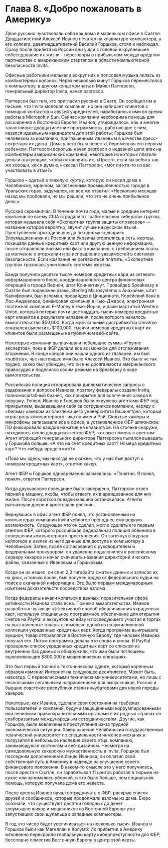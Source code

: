 # Глава 8. «Добро пожаловать в Америку»

Двое русских чувствовали себя как дома в маленьком офисе в Сиэтле. Двадцатилетний Алексей Иванов печатал на клавиатуре компьютера, а его коллега, девятнадцатилетний Василий Горшков, стоял и наблюдал. Сразу после прилета из России они ушли с головой в крупнейшее собеседование их жизни – переговоры о прибыльном международном партнерстве с американским стартапом в области компьютерной безопасности Invita.

Офисные работники мелькали вокруг них и попсовая музыка лилась из компьютерных колонок. Через несколько минут Горшков переместился к компьютеру, в другом конце комнаты и Майкл Паттерсон, генеральный директор Invita, начал разговор.

Паттерсон был тем, кто пригласил русских в Сиэтл. Он сообщил им в письме, что Invita молодая компания, но она набирает клиентов с помощью контактов и связей учредителей, наработанных ими во время работы в Microsoft и Sun. Сейчас компании необходима помощь для расширения в Восточной Европе. Иванов, утверждалось, как и многие талантливые двадцатилетние программисты, работающие с ним, казался идеальным кандидатом для этой работы; Горшков был человеком за компанию, приглашённым Ивановым в качестве пресс-секретаря их дуэта. Дома у него была невеста, беременная его первым ребенком. Паттерсон вскользь начал разговор о недавней цепи атак на компьютеры американских компаний, некоторые из которых платили деньги атакующим, чтобы остановить их. «Просто, если вы ребята так же хороши, как я думаю,» сказал Паттерсон, «мог ли кто-то из вас участвовать в этом?»

Горшков – одетый в тяжелую куртку, которую он носил дома в Челябинске, мрачном, загрязнённым промышленностью городе в Уральских горах, задумался, но все же ответил. «Несколько месяцев назад мы пробовали, но мы решили, что это не очень прибыльное дело.»

Русский скромничал. В течении почти года, малые и средние интернет компании по всему США страдали от грабительских кибератак группы, которая называла себя «Экспертная группа защиты от хакеров» — название которое вероятно, звучит лучше на русском языке. Преступления проходили всегда по одному сценарию: Злоумышленники из России или Украины вторгались в сеть жертвы, похищали данные кредитных карт или другую ценную информацию, после отправляли письмо или факс в компанию, с требованием платы за молчание о вторжении и за исправление уязвимостей в системах безопасности. Если компания не согласиться платить, «Экспертная группа» грозилась уничтожить системы жертвы.

Банда получила десятки тысяч номеров кредитных кард из сетевого информационного бюро, координационного центра финансовых операций в городе Вернон, штат Коннектикут. Провайдер Speakeasy в Сиэтле был подвержен атаке. Sterling Microsystems в Анахайме, штат Калифорния, был взломан, провайдер в Цинциннати, Корейский банк в Лос-Анджелесе, финансовая компания в Нью-Джерси, электронная платежная компания E-Money в Нью-Йорке, и даже маститый Western Union, который потерял почти шестнадцать тысяч номеров кредитных карт клиентов в результате нападения, после которого началось вымогательство $50,000. Когда музыкальный дистрибьютор Universe отказался выплатить $100,000, тысячи номеров кредитных карт их клиентов были размещены на публичном веб-сайте.

Некоторые компании выплачивали небольшие суммы «Группе экспертов», пока в ФБР делали все возможное для отслеживания вторжений. В конце концов они нашли одного из главарей, им был «subbsta», чье настоящее имя было Алексей Иванов. Это было не так трудно, хакер был убежден, что он вне досягаемости американского правосудия и поделился своим резюме на Speakeasy в ходе вымогательства.

Российская полиция игнорировала дипломатические запросы о задержании и допросе Иванова, поэтому федералы создали Invita, полномасштабный бизнес, как прикрытие для вовлечения хакера в ловушку. Теперь Иванов и Горшков были окружены агентами ФБР под прикрытием, выдававшими себя за сотрудников компании, наряду с «белым» хакером из близлежащего университета Вашингтона, который играл роль компьютерного гика по имени Рэй. Скрытые камеры и микрофоны записывали все в офисе, а установленное ФБР шпионское ПО фиксировало каждое нажатие на клавиатуре. На стоянке снаружи, находилось около двадцати агентов ФБР, готовые помочь с арестом. Агент играющий генерального директора Паттерсона пытался выведать у Горшкова больше. «А что на счет кредитных карт? Номера кредитных карт? Что-нибудь вроде этого?»

«Пока мы здесь, мы никогда не скажем, что у нас был доступ к номерам кредитных карт», ответил хакер.

Агент ФБР и Горшков одновременно засмеялись. «Понятно. Я понял, понял», ответил Паттерсон.

Когда двухчасовое совещание было завершено, Паттерсон отвел парней в машину, якобы, чтобы отвезти их в арендованное для них жилье. После короткой поездки машина остановилась. Агенты распахнули двери и арестовали россиян.

Вернувшись в офис агент ФБР понял, что установленный на компьютерах компании Invita кейлогер преподнес ему редкую возможность. Следующее что он сделал, могло сделать его первым агентом ФБР, которого российская федеральная полиция обвинила в совершении компьютерного преступления. Он заглянул в журнал кейлогера и извлек из него данные для доступа к компьютеру в Челябинске. Затем, после согласования с руководителем и федеральным прокурором, он удаленно подключился к российскому серверу хакеров и начал скачивать названия директорий и искать файлы, связанные с Ивановым и Горшковым.

Когда он их нашел, он слил 2,3 гигабайта сжатых данных и записал их на диск, и только после, был получен ордер от федерального судьи на поиск в скачанной информации. Это было первым международным изъятием доказательств посредством взлома.

Когда федералы начали копаться в данных, поразительная сфера активности Иванова стала ясна. Помимо вымогательства, Иванов разработал пугающе эффективный способ обналичивания украденных карт, используя специальное программное обеспечение для открытия счетов на PayPal и аккаунтов на eBay и последующего участия в торгах на выставленные товары с помощью одной из полумиллионной коллекции украденных кредитных карт. Когда программа выигрывала аукцион, товар отправлялся в Восточную Европу, где человек Иванова получал его. Потом программа делала это снова и снова. В PayPal проверили список украденных кредитных карт со списком из внутренних баз данных и обнаружили, что ими были поглощены ошеломляющие $800,000 в мошеннических операциях.

Это был первый толчок в тектоническом сдвиге, который коренным образом изменил Интернет на следующее десятилетие. Может быть, навсегда. С первоклассными техническими университетами, но лишь с несколькими легальными направлениями для выпускников, Россия и бывшие советские республики стали инкубаторами для новой породы хакеров.

Некоторые, как Иванов, сделали свои состояния на грабежах пользователей и компаний, будучи защищёнными коррумпированными или ленивыми правоохранительными органами в их родных странах со слаборазвитым международным сотрудничеством. Другие, как Горшков, были вовлечены в преступления из-за трудной экономической ситуации. Хакер окончил Челябинский государственный технический университет по специальности инженер-механик и погрузился в небольшое наследие своего отца, компанию, занимающуюся хостингом и веб-дизайном. Несмотря на самодовольную хакерскую мужественность в Invita, Горшков был последним дополнением в банде Иванова, он оплатил свой собственный путь в Америку в надежде на улучшение своего финансового положения. В каком-то смысле это у него получилось, после ареста в Сиэтле, он зарабатывал 11 центов работая в тюрьме на кухне или занимались уборкой, и это было больше, чем социальная помощь, которую получала дома его невеста.

После ареста Иванов начал сотрудничать с ФБР, раскрыв список друзей и сообщников, которые продолжали взломы из дома. Бюро осознали, что существуют десятки голодных до денег злоумышленников и мошенников из Восточной Европы уже запустивших свои щупальца в западные компьютеры.

В год это число будет увеличиваться на несколько тысяч. Иванов и Горшков были как Магеллан и Колумб: Их прибытие в Америку мгновенно перекроило глобальную карту киберпреступности для ФБР, бесспорно поместив Восточную Европу в центр этой карты.
